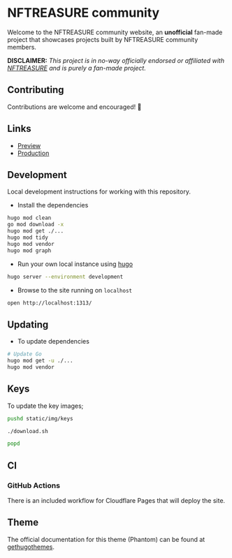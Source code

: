 # NFTREASURE community

Welcome to the NFTREASURE community website, an **unofficial** fan-made project that showcases projects built by NFTREASURE community members.

**DISCLAIMER:** _This project is in no-way officially endorsed or affiliated with [NFTREASURE](https://nftreasure.com/) and is purely a fan-made project._

## Contributing

Contributions are welcome and encouraged! 🥳

## Links

- [Preview](https://preview.nftreasure.community)
- [Production](https://nftreasure.community)

## Development

Local development instructions for working with this repository.

- Install the dependencies

```bash
hugo mod clean
go mod download -x
hugo mod get ./...
hugo mod tidy
hugo mod vendor
hugo mod graph
```

- Run your own local instance using [hugo](https://gohugo.io)

```bash
hugo server --environment development
```

- Browse to the site running on `localhost`

```bash
open http://localhost:1313/
```

## Updating

- To update dependencies

```bash
# Update Go
hugo mod get -u ./...
hugo mod vendor
```

## Keys

To update the key images;

```bash
pushd static/img/keys

./download.sh

popd
```

## CI

### GitHub Actions

There is an included workflow for Cloudflare Pages that will deploy the site.

## Theme

The official documentation for this theme (Phantom) can be found at [gethugothemes](https://docs.gethugothemes.com/phantom).
